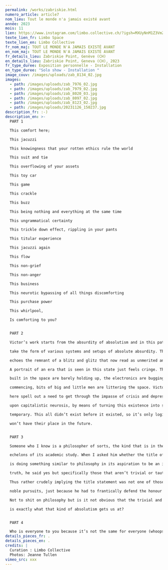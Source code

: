 ```yaml
---
permalink: /works/zabriskie.html
numero_article: article7
nom_lieu: Tout le monde n'a jamais existé avant
année: 2023
mois: 11
lien: https://www.instagram.com/limbo.collective.ch/?igsh=MXUyNnM1Z3VmZmtmOA%3D%3D
texte_lien_fr: Limbo Space
texte_lien_en: Limbo Collective
fr_nom_maj: TOUT LE MONDE N'A JAMAIS EXISTÉ AVANT
en_nom_maj: TOUT LE MONDE N'A JAMAIS EXISTÉ AVANT
fr_details_lieu: Zabriskie Point, Genève (CH)
en_details_lieu: Zabriskie Point, Geneva (CH), 2023
fr_type_duree: Exposition personnelle - Installation
en_type_duree: "Solo show - Installation "
image_couv: /images/uploads/zab_8134_02.jpg
images:
  - path: /images/uploads/zab_7976_02.jpg
  - path: /images/uploads/zab_7979_02.jpg
  - path: /images/uploads/zab_8020_03.jpg
  - path: /images/uploads/zab_8097_02.jpg
  - path: /images/uploads/zab_8123_02.jpg
  - path: /images/uploads/20231126_150237.jpg
description_fr: :-)
description_en: >-
  PART 1

  This comfort here;

  This jacuzzi

  This knowingness that your rotten ethics rule the world

  This suit and tie

  This overflowing of your assets

  This toy car

  This game

  This crackle

  This buzz

  This being nothing and everything at the same time

  This ungrammatical certainty

  This trickle down effect, rippling in your pants

  This titular experience

  This jacuzzi again

  This flow

  This non-grief

  This non-anger

  This business

  This neurotic bypassing of all things discomforting

  This purchase power

  This whirlpool,

  Is comforting to you?


  PART 2

  Victor’s work starts from the absurdity of absolutism and in this path, his works

  take the form of various systems and setups of absolute absurdity. The space

  echoes the remnant of a blitz and glitz that now read as unmerited and frivolous.

  A portrait of an era that is seen in this state just feels cringe. The structures

  built in the space are barely holding up, the electronics are bugging, small fires

  commencing, bits of big and little men are littering the space. Victor’s intentions

  here spell out a need to get through the impasse of crisis and depression brought

  upon capitalistic neurosis, by means of turning this existence into something

  temporary. This all didn’t exist before it existed, so it’s only logical these systems

  won’t have their place in the future.


  PART 3

  Someone who I know is a philosopher of sorts, the kind that is in the highest

  echelons of its academic study. When I asked him whether the title of the show

  is doing something similar to philosophy in its aspiration to be an incontestable

  truth, he said yes but specifically those that aren’t trivial or tautologous.

  Thus rather crudely implying the title statement was not one of those of more

  noble pursuits, just because he had to frantically defend the honour of his discipline.

  Not to shit on philosophy but is it not obvious that the trivial and tautologous

  is exactly what that kind of absolutism gets us at?


  PART 4

  Who is everyone to you because it’s not the same for everyone (whoops).
details_pieces_fr: .
details_pieces_en: .
credits: |
  Curation : Limbo Collective
  Photos: Jeanne Tullen
vimeo_src: xxx
---
```

